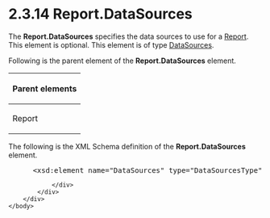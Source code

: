 <html dir="LTR" xmlns:mshelp="http://msdn.microsoft.com/mshelp" xmlns:ddue="http://ddue.schemas.microsoft.com/authoring/2003/5" xmlns:xlink="http://www.w3.org/1999/xlink" xmlns:tool="http://www.microsoft.com/tooltip">
    <head>
        <meta http-equiv="Content-Type" content="text/html; CHARSET=utf-8"></meta>
        <meta name="save" content="history"></meta>
        <title>2.3.14 Report.DataSources</title>
        <xml>
            <mshelp:toctitle title="2.3.14 Report.DataSources"></mshelp:toctitle>
            <mshelp:rltitle title="[MS-RDL]: Report.DataSources"></mshelp:rltitle>
            <mshelp:keyword index="A" term="79a233d6-e028-4308-9083-0e4c821ae3f1"></mshelp:keyword>
            <mshelp:attr name="DCSext.ContentType" value="open specification"></mshelp:attr>
            <mshelp:attr name="AssetID" value="79a233d6-e028-4308-9083-0e4c821ae3f1"></mshelp:attr>
            <mshelp:attr name="TopicType" value="kbRef"></mshelp:attr>
            <mshelp:attr name="DCSext.Title" value="[MS-RDL]: Report.DataSources" />
        </xml>
    </head>
    <body>
        <div id="header">
            <h1 class="heading">2.3.14 Report.DataSources</h1>
        </div>
        <div id="mainSection">
            <div id="mainBody">
                <div id="allHistory" class="saveHistory"></div>
                <div id="sectionSection0" class="section" name="collapseableSection">
                    

<p>The <b>Report.DataSources</b> specifies the data sources to
use for a <a href="6bbaafec-020b-406c-b4e7-5e4318b616cb.htm">Report</a>. This
element is optional. This element is of type <a href="9c54b70c-c593-422b-aa16-33cb335927a1.htm">DataSources</a>.</p>

<p>Following is the parent element of the <b>Report.DataSources</b>
element.</p>

<table>
 <thead>
  <tr>
   <th>
   <p>Parent elements</p>
   </th>
  </tr>
 </thead>
 <tr>
  <td>
  <p>Report</p>
  </td>
 </tr>
</table>

<p>The following is the XML Schema definition of the <b>Report.DataSources</b>
element.</p>

<dl>
<dd>
<div><pre> &lt;xsd:element name=&quot;DataSources&quot; type=&quot;DataSourcesType&quot; minOccurs=&quot;0&quot; /&gt;
</pre></div>
</dd></dl>


                </div>
            </div>
        </div>
    </body>
</html>